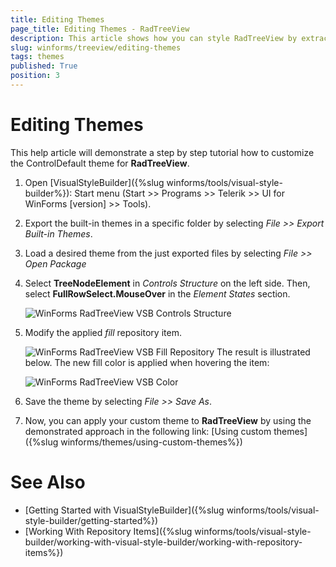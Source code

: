 ```yaml
---
title: Editing Themes
page_title: Editing Themes - RadTreeView
description: This article shows how you can style RadTreeView by extracting and modifying one of the existing themes.
slug: winforms/treeview/editing-themes
tags: themes
published: True
position: 3
---
```


# Editing Themes

This help article will demonstrate a step by step tutorial how to customize the ControlDefault theme for __RadTreeView__. 

1. Open [VisualStyleBuilder]({%slug winforms/tools/visual-style-builder%}): Start menu (Start >> Programs >> Telerik >> UI for WinForms [version] >> Tools).

1. Export the built-in themes in a specific folder by selecting *File >> Export Built-in Themes*.

1. Load a desired theme from the just exported files by selecting *File >> Open Package*

1. Select __TreeNodeElement__ in *Controls Structure* on the left side. Then, select __FullRowSelect.MouseOver__ in the *Element States* section.

    ![WinForms RadTreeView VSB Controls Structure](images/treeview-customizing-appearance-themes001.png)

1. Modify the applied *fill* repository item. 

    ![WinForms RadTreeView VSB Fill Repository](images/treeview-customizing-appearance-themes002.png)
    The result is illustrated below. The new fill color is applied when hovering the item:

    ![WinForms RadTreeView VSB Color](images/treeview-customizing-appearance-themes003.png)

1. Save the theme by selecting *File >> Save As*.

1. Now, you can apply your custom theme to __RadTreeView__ by using the demonstrated approach in the following link: [Using custom themes]({%slug winforms/themes/using-custom-themes%})



# See Also 

* [Getting Started with VisualStyleBuilder]({%slug winforms/tools/visual-style-builder/getting-started%})
* [Working With Repository Items]({%slug winforms/tools/visual-style-builder/working-with-visual-style-builder/working-with-repository-items%})
